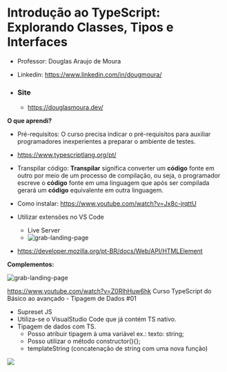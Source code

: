 # Introdução ao TypeScript: Explorando Classes, Tipos e Interfaces

- Professor: Douglas Araujo de Moura

- Linkedin: https://www.linkedin.com/in/dougmoura/

- ### Site

  - https://douglasmoura.dev/



**O que aprendi?**

- Pré-requisitos: O curso precisa indicar o pré-requisitos para auxiliar programadores inexperientes a preparar o ambiente de testes.
- https://www.typescriptlang.org/pt/
- Transpilar código: **Transpilar** significa converter um **código** fonte em outro por meio de um processo de compilação, ou seja, o programador escreve o **código** fonte em uma linguagem que após ser compilada gerará um **código** equivalente em outra linguagem.
- Como instalar: https://www.youtube.com/watch?v=Jx8c-jrqttU
- Utilizar extensões no VS Code
  - Live Server
  - ![grab-landing-page](https://github.com/winnie1312/grab/blob/master/grab-landingpage-winnie.gif)
  
- https://developer.mozilla.org/pt-BR/docs/Web/API/HTMLElement


**Complementos:**

![grab-landing-page](https://github.com/winnie1312/grab/blob/master/grab-landing-page.gif)

https://www.youtube.com/watch?v=Z0RlhHuw6hk
Curso TypeScript do Básico ao avançado - Tipagem de Dados #01

- Supreset JS
- Utiliza-se o VisualStudio Code que já contém TS nativo.
- Tipagem de dados com TS.
  - Posso atribuir tipagem à uma variável ex.: texto: string;
  - Posso utilizar o método constructor(){};
  - templateString (concatenação de string com uma nova função)

![](http://www.reactiongifs.us/wp-content/uploads/2013/10/nuh_uh_conan_obrien.gif)

